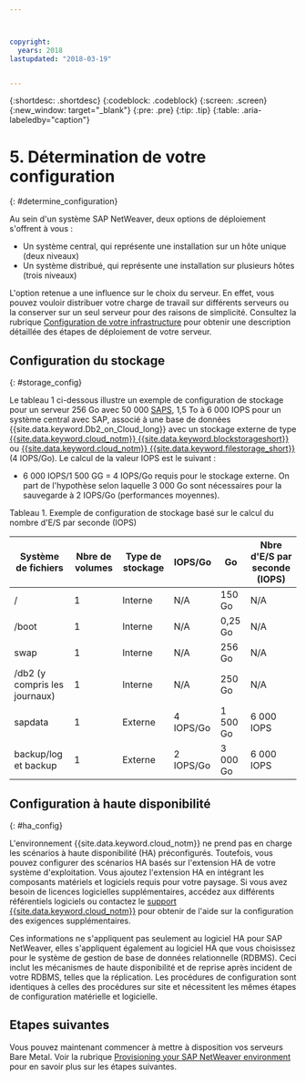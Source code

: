 ```yaml
---



copyright:
  years: 2018
lastupdated: "2018-03-19"


---
```


{:shortdesc: .shortdesc}
{:codeblock: .codeblock}
{:screen: .screen}
{:new_window: target="_blank"}
{:pre: .pre}
{:tip: .tip}
{:table: .aria-labeledby="caption"}


# 5. Détermination de votre configuration
{: #determine_configuration}

Au sein d'un système SAP NetWeaver, deux options de déploiement s'offrent à vous :
  * Un système central, qui représente une installation sur un hôte unique (deux niveaux)
  * Un système distribué, qui représente une installation sur plusieurs hôtes (trois niveaux)
  
L'option retenue a une influence sur le choix du serveur. En effet, vous pouvez vouloir distribuer votre charge de travail sur différents serveurs ou la conserver sur un seul serveur pour des raisons de simplicité. Consultez la rubrique [Configuration de votre infrastructure](/docs/infrastructure/sap-netweaver/sap-setting-up-infrastructure.html#set_up_infrastructure) pour obtenir une description détaillée des étapes de déploiement de votre serveur.

## Configuration du stockage
{: #storage_config}

Le tableau 1 ci-dessous illustre un exemple de configuration de stockage pour un serveur 256 Go avec 50 000 [SAPS](docs/infrastructure/sap-netweaver/sap-size-server.html), 1,5 To à 6 000 IOPS pour un système central avec SAP, associé à une base de données {{site.data.keyword.Db2_on_Cloud_long}} avec un stockage externe de type [{{site.data.keyword.cloud_notm}} {{site.data.keyword.blockstorageshort}}](https://console.bluemix.net/docs/infrastructure/BlockStorage/index.html#getting-started-with-block-storage) ou [{{site.data.keyword.cloud_notm}} {{site.data.keyword.filestorage_short}}](https://console.bluemix.net/docs/infrastructure/FileStorage/index.html#getting-started-with-file-storage) (4 IOPS/Go). Le calcul de la valeur IOPS est le suivant :

  * 6 000 IOPS/1 500 GG = 4 IOPS/Go requis pour le stockage externe. On part de l'hypothèse selon laquelle 3 000 Go sont nécessaires pour la sauvegarde à 2 IOPS/Go (performances moyennes).
  
Tableau 1. Exemple de configuration de stockage basé sur le calcul du nombre d'E/S par seconde (IOPS)

| Système de fichiers | Nbre de volumes | Type de stockage | IOPS/Go | Go | Nbre d'E/S par seconde (IOPS) |
| --- | --- | --- | --- | --- | --- |
| / | 1 | Interne | N/A | 150 Go | N/A |
| /boot | 1 | Interne | N/A | 0,25 Go | N/A |
| swap | 1 | Interne | N/A | 256 Go | N/A |
| /db2 (y compris les journaux) | 1 | Interne | N/A | 250 Go | N/A |
| sapdata | 1 | Externe | 4 IOPS/Go | 1 500 Go | 6 000 IOPS |
| backup/log et backup | 1 | Externe | 2 IOPS/Go | 3 000 Go | 6 000 IOPS |

## Configuration à haute disponibilité
{: #ha_config}

L'environnement {{site.data.keyword.cloud_notm}} ne prend pas en charge les scénarios à haute disponibilité (HA) préconfigurés. Toutefois, vous pouvez configurer des scénarios HA basés sur l'extension HA de votre système d'exploitation. Vous ajoutez l'extension HA en intégrant les composants matériels et logiciels requis pour votre paysage. Si vous avez besoin de licences logicielles supplémentaires, accédez aux différents référentiels logiciels ou contactez le [support {{site.data.keyword.cloud_notm}}](https://console.bluemix.net/docs/get-support/howtogetsupport.html#getting-customer-support) pour obtenir de l'aide sur la configuration des exigences supplémentaires.

Ces informations ne s'appliquent pas seulement au logiciel HA pour SAP NetWeaver, elles s'appliquent également au logiciel HA que vous choisissez pour le système de gestion de base de données relationnelle (RDBMS). Ceci inclut les mécanismes de haute disponibilité et de reprise après incident de votre RDBMS, telles que la réplication. Les procédures de configuration sont identiques à celles des procédures sur site et nécessitent les mêmes étapes de configuration matérielle et logicielle.

## Etapes suivantes

Vous pouvez maintenant commencer à mettre à disposition vos serveurs Bare Metal. Voir la rubrique [Provisioning your SAP NetWeaver environment](/docs/infrastructure/sap-netweaver/sap-provision-environment.html) pour en savoir plus sur les étapes suivantes.
  
  


